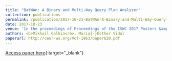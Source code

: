 ```yaml
---
title: "BatWAn: A Binary and Multi-Way Query Plan Analyzer"
collection: publications
permalink: /publication/2017-10-23-BatWAn-A-Binary-and-Multi-Way-Query-Plan-Analyzer
date: 2017-10-23
venue: 'In the proceedings of Proceedings of the ISWC 2017 Posters &amp; Demonstrations and Industry Tracks co-located with 16th International Semantic Web Conference (ISWC 2017), Vienna, Austria, October 23rd - to - 25th, 2017.'
authors: <b>Mikhail Galkin</b>, Maria{-}Esther Vidal
paperurl: http://ceur-ws.org/Vol-1963/paper620.pdf
---
```

[Access paper here](http://ceur-ws.org/Vol-1963/paper620.pdf){:target="_blank"}
